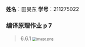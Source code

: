 **姓名**：田昊东 **学号**：211275022

### 编译原理作业 p 7

>6.6.1 <img src="https://thdlrt.oss-cn-beijing.aliyuncs.com/20240418223419.png" alt="image.png" style="zoom: 67%;" />


